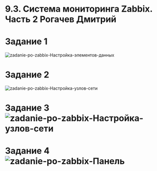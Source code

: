 # 9.3. Система мониторинга Zabbix. Часть 2 Рогачев Дмитрий


# Задание 1


![zadanie-po-zabbix-Настройка-элементов-данных](https://user-images.githubusercontent.com/118626944/208749652-4485e2f5-0848-4ed9-ba2d-5806cec204e7.png)


# Задание 2

![zadanie-po-zabbix-Настройка-узлов-сети](https://user-images.githubusercontent.com/118626944/208738974-099b5667-7c41-4502-9567-4eaa4ddc1aed.png)

 
# Задание 3![zadanie-po-zabbix-Настройка-узлов-сети](https://user-images.githubusercontent.com/118626944/208752678-0f60e16e-1a44-414b-a28e-3570e8875e45.png)


# Задание 4![zadanie-po-zabbix-Панель](https://user-images.githubusercontent.com/118626944/208755201-216b5ff9-55f0-4fea-b9fe-4b50e0af601f.png)
